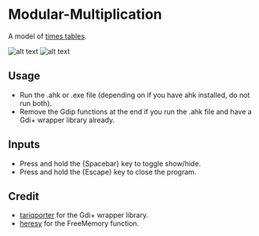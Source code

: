 # Modular-Multiplication

A model of [times tables](https://www.youtube.com/watch?v=qhbuKbxJsk8/).

![alt text](https://i.imgur.com/iaXDyim.png "Screenshot")
![alt text](https://i.imgur.com/25xLEHi.png "Screenshot")

## Usage
- Run the .ahk or .exe file (depending on if you have ahk installed, do not run both).
- Remove the Gdip functions at the end if you run the .ahk file and have a Gdi+ wrapper library already.

## Inputs
- Press and hold the {Spacebar} key to toggle show/hide.
- Press and hold the {Escape} key to close the program.

## Credit
- [tariqporter](https://github.com/tariqporter/Gdip/) for the Gdi+ wrapper library.
- [heresy](https://autohotkey.com/board/topic/30042-run-ahk-scripts-with-less-half-or-even-less-memory-usage/) for the FreeMemory function.
